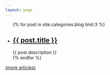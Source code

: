 ```yaml
---
layout: page
---
```

<div class="index-artical">
    <ul class="index-left">
    {% for post in site.categories.blog limit:3 %}
        <li>
            <h2>
            	<a href="{{ post.url }}">{{ post.title }}</a>
            </h2>
            <span class="title-desc">{{ post.description }}</span>
        </li>
    {% endfor %}
    </ul>
    <a href="{{ site.production_url }}/archive.html">(more articles)</a>
</div>